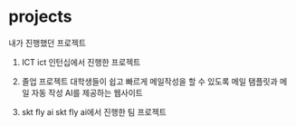 # projects
내가 진행했던 프로젝트

1. ICT
ict 인턴십에서 진행한 프로젝트

2. 졸업 프로젝트
대학생들이 쉽고 빠르게 메일작성을 할 수 있도록 메일 탬플릿과 메일 자동 작성 AI를 제공하는 웹사이트

3. skt fly ai
skt fly ai에서 진행한 팀 프로젝트 
